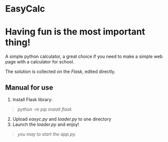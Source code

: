 # EasyCalc
Having fun is the most important thing! 
===

A simple python calculator, a great choice if you need to make a simple web page with a calculator for school.

The solution is collected on the *Flask*, edited directly.

Manual for use
---
1) Install Flask library: 
>*python -m pip install flask*
2) Upload *easyc.py* and *loader.py* to one directory
3) Launch the *loader.py* and enjoy!
>*you may to start the app.py.*

  
